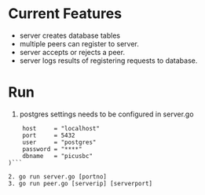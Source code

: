 # Current Features
  - server creates database tables
  - multiple peers can register to server.
  - server accepts or rejects a peer.
  - server logs results of registering requests to database.

# Run
1. postgres settings needs to be configured in server.go

```const (
	host     = "localhost"
	port     = 5432
	user     = "postgres"
	password = "****"
	dbname   = "picusbc"
)```

2. go run server.go [portno]
3. go run peer.go [serverip] [serverport] 
